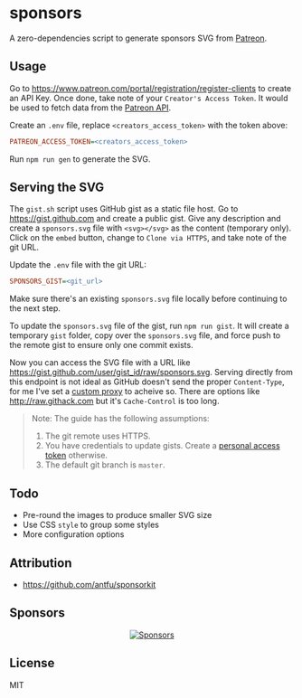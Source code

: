 # sponsors

A zero-dependencies script to generate sponsors SVG from [Patreon](https://patreon.com).

## Usage

Go to https://www.patreon.com/portal/registration/register-clients to create an API Key. Once done, take note of your `Creator's Access Token`. It would be used to fetch data from the [Patreon API](https://docs.patreon.com).

Create an `.env` file, replace `<creators_access_token>` with the token above:

```ini
PATREON_ACCESS_TOKEN=<creators_access_token>
```

Run `npm run gen` to generate the SVG.

## Serving the SVG

The `gist.sh` script uses GitHub gist as a static file host. Go to https://gist.github.com and create a public gist. Give any description and create a `sponsors.svg` file with `<svg></svg>` as the content (temporary only). Click on the `embed` button, change to `Clone via HTTPS`, and take note of the git URL.

Update the `.env` file with the git URL:

```ini
SPONSORS_GIST=<git_url>
```

Make sure there's an existing `sponsors.svg` file locally before continuing to the next step.

To update the `sponsors.svg` file of the gist, run `npm run gist`. It will create a temporary `gist` folder, copy over the `sponsors.svg` file, and force push to the remote gist to ensure only one commit exists.

Now you can access the SVG file with a URL like https://gist.github.com/user/gist_id/raw/sponsors.svg. Serving directly from this endpoint is not ideal as GitHub doesn't send the proper `Content-Type`, for me I've set a [custom proxy](https://github.com/bluwy/website/blob/master/src/routes/sponsors.svg.js) to acheive so. There are options like http://raw.githack.com but it's `Cache-Control` is too long.

> Note: The guide has the following assumptions:
>
> 1. The git remote uses HTTPS.
> 2. You have credentials to update gists. Create a [personal access token](https://github.com/settings/tokens) otherwise.
> 3. The default git branch is `master`.

## Todo

- Pre-round the images to produce smaller SVG size
- Use CSS `style` to group some styles
- More configuration options

## Attribution

- https://github.com/antfu/sponsorkit

## Sponsors

<p align="center">
  <a href="https://bjornlu.com/sponsors.svg">
    <img src="https://bjornlu.com/sponsors.svg" alt="Sponsors" />
  </a>
</p>

## License

MIT
